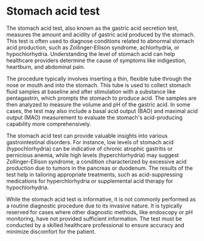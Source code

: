 <!--
source: GPT-4o
aka: gastric acid secretion test
tags: tests
-->

# Stomach acid test

The stomach acid test, also known as the gastric acid secretion test, measures the amount and acidity of gastric acid produced by the stomach. This test is often used to diagnose conditions related to abnormal stomach acid production, such as Zollinger-Ellison syndrome, achlorhydria, or hypochlorhydria. Understanding the level of stomach acid can help healthcare providers determine the cause of symptoms like indigestion, heartburn, and abdominal pain.

The procedure typically involves inserting a thin, flexible tube through the nose or mouth and into the stomach. This tube is used to collect stomach fluid samples at baseline and after stimulation with a substance like pentagastrin, which prompts the stomach to produce acid. The samples are then analyzed to measure the volume and pH of the gastric acid. In some cases, the test may also include a basal acid output (BAO) and maximal acid output (MAO) measurement to evaluate the stomach's acid-producing capability more comprehensively.

The stomach acid test can provide valuable insights into various gastrointestinal disorders. For instance, low levels of stomach acid (hypochlorhydria) can be indicative of chronic atrophic gastritis or pernicious anemia, while high levels (hyperchlorhydria) may suggest Zollinger-Ellison syndrome, a condition characterized by excessive acid production due to tumors in the pancreas or duodenum. The results of the test help in tailoring appropriate treatments, such as acid-suppressing medications for hyperchlorhydria or supplemental acid therapy for hypochlorhydria.

While the stomach acid test is informative, it is not commonly performed as a routine diagnostic procedure due to its invasive nature. It is typically reserved for cases where other diagnostic methods, like endoscopy or pH monitoring, have not provided sufficient information. The test must be conducted by a skilled healthcare professional to ensure accuracy and minimize discomfort for the patient.

 